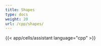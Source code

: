 ```yaml
---
title: Shapes
type: docs
weight: 20
url: /cpp/shapes/
---
```



{{< app/cells/assistant language="cpp" >}}